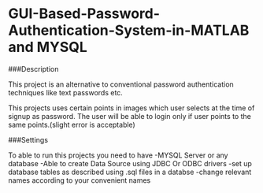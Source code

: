 # GUI-Based-Password-Authentication-System-in-MATLAB and MYSQL
###Description

This project is an alternative to conventional password authentication techniques like text passwords etc.

This projects uses certain points in images  which user selects at the time of signup as password. The user will be able to login only if user points to the same points.(slight error is acceptable)

###Settings

To able to run this projects you need to have
-MYSQL Server or any database
-Able to create Data Source using JDBC Or ODBC drivers
-set up database tables as described using .sql files in a databse
-change relevant names according to your convenient names
 
